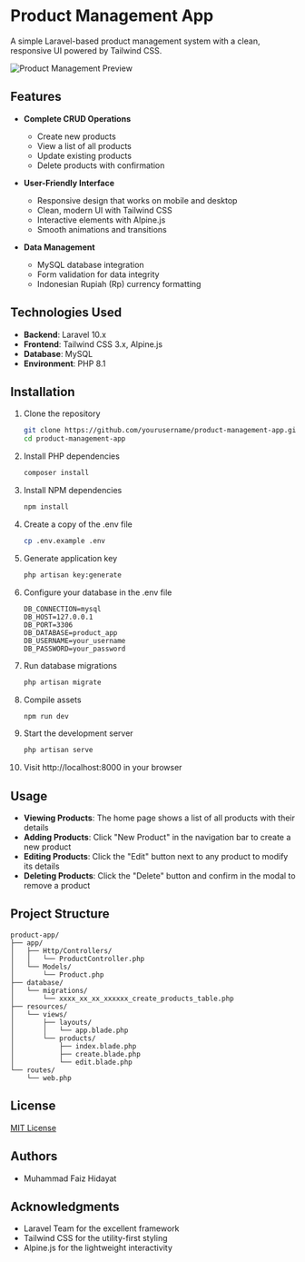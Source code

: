 # Product Management App

A simple Laravel-based product management system with a clean, responsive UI powered by Tailwind CSS.

![Product Management Preview](https://via.placeholder.com/800x400?text=Product+Management+App)

## Features

-   **Complete CRUD Operations**

    -   Create new products
    -   View a list of all products
    -   Update existing products
    -   Delete products with confirmation

-   **User-Friendly Interface**

    -   Responsive design that works on mobile and desktop
    -   Clean, modern UI with Tailwind CSS
    -   Interactive elements with Alpine.js
    -   Smooth animations and transitions

-   **Data Management**
    -   MySQL database integration
    -   Form validation for data integrity
    -   Indonesian Rupiah (Rp) currency formatting

## Technologies Used

-   **Backend**: Laravel 10.x
-   **Frontend**: Tailwind CSS 3.x, Alpine.js
-   **Database**: MySQL
-   **Environment**: PHP 8.1

## Installation

1. Clone the repository

    ```bash
    git clone https://github.com/yourusername/product-management-app.git
    cd product-management-app
    ```

2. Install PHP dependencies

    ```bash
    composer install
    ```

3. Install NPM dependencies

    ```bash
    npm install
    ```

4. Create a copy of the .env file

    ```bash
    cp .env.example .env
    ```

5. Generate application key

    ```bash
    php artisan key:generate
    ```

6. Configure your database in the .env file

    ```
    DB_CONNECTION=mysql
    DB_HOST=127.0.0.1
    DB_PORT=3306
    DB_DATABASE=product_app
    DB_USERNAME=your_username
    DB_PASSWORD=your_password
    ```

7. Run database migrations

    ```bash
    php artisan migrate
    ```

8. Compile assets

    ```bash
    npm run dev
    ```

9. Start the development server

    ```bash
    php artisan serve
    ```

10. Visit http://localhost:8000 in your browser

## Usage

-   **Viewing Products**: The home page shows a list of all products with their details
-   **Adding Products**: Click "New Product" in the navigation bar to create a new product
-   **Editing Products**: Click the "Edit" button next to any product to modify its details
-   **Deleting Products**: Click the "Delete" button and confirm in the modal to remove a product

## Project Structure

```
product-app/
├── app/
│   ├── Http/Controllers/
│   │   └── ProductController.php
│   └── Models/
│       └── Product.php
├── database/
│   └── migrations/
│       └── xxxx_xx_xx_xxxxxx_create_products_table.php
├── resources/
│   └── views/
│       ├── layouts/
│       │   └── app.blade.php
│       └── products/
│           ├── index.blade.php
│           ├── create.blade.php
│           └── edit.blade.php
└── routes/
    └── web.php
```

## License

[MIT License](LICENSE)

## Authors

-   Muhammad Faiz Hidayat

## Acknowledgments

-   Laravel Team for the excellent framework
-   Tailwind CSS for the utility-first styling
-   Alpine.js for the lightweight interactivity

